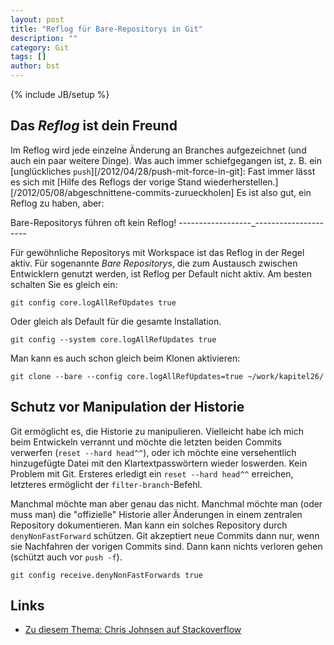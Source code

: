 ```yaml
---
layout: post
title: "Reflog für Bare-Repositorys in Git"
description: ""
category: Git 
tags: []
author: bst
---
```


{% include JB/setup %}

Das *Reflog* ist dein Freund
----------------------------

Im Reflog wird jede einzelne Änderung an Branches aufgezeichnet
(und auch ein paar weitere Dinge). Was auch immer schiefgegangen ist,
z. B. ein [unglückliches `push`][/2012/04/28/push-mit-force-in-git]:
Fast immer lässt es sich mit 
[Hilfe des Reflogs der vorige Stand wiederherstellen.][/2012/05/08/abgeschnittene-commits-zurueckholen]
Es ist also gut, ein Reflog zu haben, aber:

Bare-Repositorys führen oft kein Reflog!
------------------_---------------------

Für gewöhnliche Repositorys mit Workspace ist das Reflog in der Regel
aktiv. Für sogenannte *Bare Repositorys*, die zum Austausch zwischen
Entwicklern genutzt werden, ist Reflog per Default nicht aktiv.
Am besten schalten Sie es gleich ein:

	git config core.logAllRefUpdates true

Oder gleich als Default für die gesamte Installation.

	git config --system core.logAllRefUpdates true

Man kann es auch schon gleich beim Klonen aktivieren:

	git clone --bare --config core.logAllRefUpdates=true ~/work/kapitel26/	

Schutz vor Manipulation der Historie
------------------------------------

Git ermöglicht es, die Historie zu manipulieren. Vielleicht habe ich mich
beim Entwickeln verrannt und möchte die letzten beiden Commits verwerfen 
(`reset --hard head^^`), oder ich möchte eine versehentlich hinzugefügte
Datei mit den Klartextpasswörtern wieder loswerden. Kein Problem mit Git.
Ersteres erledigt ein `reset --hard head^^` erreichen, letzteres
ermöglicht der `filter-branch`-Befehl.

Manchmal möchte man aber genau das nicht. Manchmal möchte man
(oder muss man) die "offizielle" Historie aller Änderungen in einem
zentralen Repository dokumentieren. Man kann ein solches Repository 
durch `denyNonFastForward` schützen. Git akzeptiert neue Commits
dann nur, wenn sie Nachfahren der vorigen Commits sind. Dann kann nichts
verloren gehen (schützt auch vor `push -f`).

	git config receive.denyNonFastForwards true
	
Links
-----

* [Zu diesem Thema: Chris Johnsen auf Stackoverflow][1]

  [1]: http://stackoverflow.com/questions/3876206/how-do-i-view-a-git-repos-recieve-history

